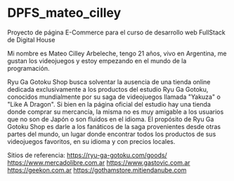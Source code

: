 # DPFS_mateo_cilley
Proyecto de página E-Commerce para el curso de desarrollo web FullStack de Digital House

Mi nombre es Mateo Cilley Arbeleche, tengo 21 años, vivo en Argentina, me gustan los videojuegos y estoy empezando en el mundo de la programación.


Ryu Ga Gotoku Shop busca solventar la ausencia de una tienda online dedicada exclusivamente a los productos del estudio Ryu Ga Gotoku, conocidos mundialmente por su saga de videojuegos llamada "Yakuza" o "Like A Dragon". Si bien en la página oficial del estudio hay una tienda donde comprar su mercancía, la misma no es muy amigable a los usuarios que no son de Japón o son fluidos en el idioma. El propósito de Ryu Ga Gotoku Shop es darle a los fanáticos de la saga provenientes desde otras partes del mundo, un lugar donde encontrar todos los productos de sus videojuegos favoritos, en su idioma y con precios locales.

Sitios de referencia:
https://ryu-ga-gotoku.com/goods/
https://www.mercadolibre.com.ar
https://www.gastovic.com.ar
https://geekon.com.ar
https://gothamstore.mitiendanube.com
